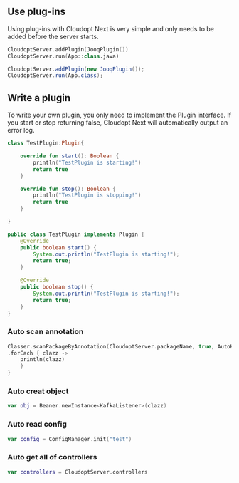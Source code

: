 ﻿## Use plug-ins

Using plug-ins with Cloudopt Next is very simple and only needs to be added before the server starts.

````kotlin
CloudoptServer.addPlugin(JooqPlugin())
CloudoptServer.run(App::class.java)
````

````java
CloudoptServer.addPlugin(new JooqPlugin());
CloudoptServer.run(App.class);
````

## Write a plugin

To write your own plugin, you only need to implement the Plugin interface. If you start or stop returning false, Cloudopt Next will automatically output an error log.

````kotlin
class TestPlugin:Plugin{

    override fun start(): Boolean {
        println("TestPlugin is starting!")
        return true
    }

    override fun stop(): Boolean {
        println("TestPlugin is stopping!")
        return true
    }

}
````

````java
public class TestPlugin implements Plugin {
    @Override
    public boolean start() {
        System.out.println("TestPlugin is starting!");
        return true;
    }

    @Override
    public boolean stop() {
        System.out.println("TestPlugin is starting!");
        return true;
    }
}
````
### Auto scan annotation

````kotlin
Classer.scanPackageByAnnotation(CloudoptServer.packageName, true, AutoKafka::class.java)
.forEach { clazz ->
    println(clazz)
    }
}
````

### Auto creat object

````kotlin
var obj = Beaner.newInstance<KafkaListener>(clazz)
````

### Auto read config

````kotlin
var config = ConfigManager.init("test")
````

### Auto get all of controllers

````kotlin
var controllers = CloudoptServer.controllers
````